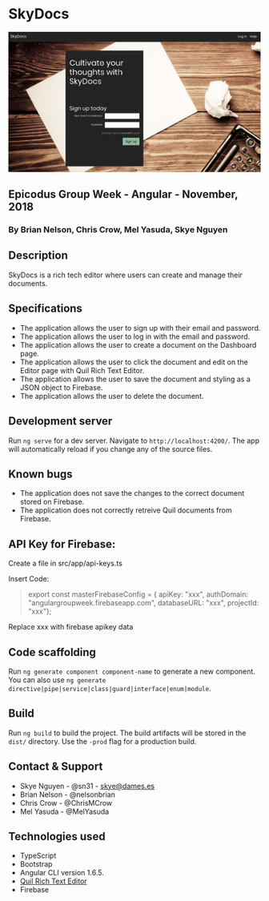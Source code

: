 # SkyDocs

![Screenshot](./src/assets/img/screenshot.png)

## Epicodus Group Week - Angular - November, 2018

### By **Brian Nelson, Chris Crow, Mel Yasuda, Skye Nguyen**

## Description

SkyDocs is a rich tech editor where users can create and manage their documents.

## Specifications

* The application allows the user to sign up with their email and password.
* The application allows the user to log in with the email and password.
* The application allows the user to create a document on the Dashboard page.
* The application allows the user to click the document and edit on the Editor page with Quil Rich Text Editor.
* The application allows the user to save the document and styling as a JSON object to Firebase.
* The application allows the user to delete the document.

## Development server

Run `ng serve` for a dev server. Navigate to `http://localhost:4200/`. The app will automatically reload if you change any of the source files.

## Known bugs

* The application does not save the changes to the correct document stored on Firebase.
* The application does not correctly retreive Quil documents from Firebase.

## API Key for Firebase:

Create a file in src/app/api-keys.ts

Insert Code:

> export const masterFirebaseConfig = {
   > apiKey: "xxx",
   > authDomain: "angulargroupweek.firebaseapp.com",
   > databaseURL: "xxx",
   > projectId: "xxx"};

Replace xxx with firebase apikey data

## Code scaffolding

Run `ng generate component component-name` to generate a new component. You can also use `ng generate directive|pipe|service|class|guard|interface|enum|module`.

## Build

Run `ng build` to build the project. The build artifacts will be stored in the `dist/` directory. Use the `-prod` flag for a production build.

## Contact & Support

* Skye Nguyen - @sn31 - skye@dames.es
* Brian Nelson - @nelsonbrian
* Chris Crow - @ChrisMCrow
* Mel Yasuda - @MelYasuda

## Technologies used

* TypeScript
* Bootstrap
* Angular CLI version 1.6.5.
* [Quil Rich Text Editor](https://quilljs.com/)
* Firebase
